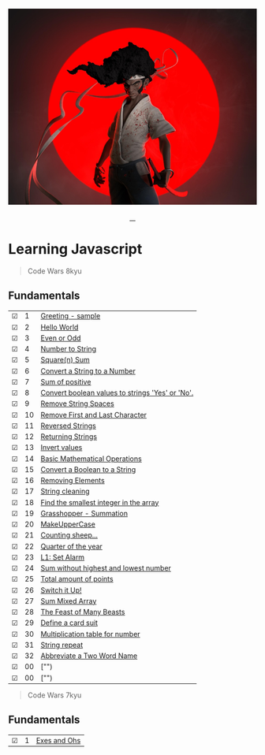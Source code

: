 ![Code Wars | Afro Samurai Style](img/afrosamurai.jpg)

<p align="center">
    <a href="https://github.com/rayanthoney" target="_blank" >
    <img height="35px" src="https://img.shields.io/badge/-C%20O%20D%20E-bb100c?style=plastic&for-the-badge&labelColor=black&logo=Apache&logoColor=b39700  " alt="">&nbsp;&nbsp;
    <img height="35px" src="https://img.shields.io/badge/-W%20A%20R%20S-074a2e?style=plastic&for-the-badge&labelColor=black&logo=ApacheKylin&logoColor=b39700  " alt="">
    </a>
</p>

# Learning Javascript

> Code Wars 8kyu

## Fundamentals

|         |     |                                                                                                 |
| ------- | --- | ----------------------------------------------------------------------------------------------- |
| &#9745; | 1   | [Greeting - sample](functions/8Kyu/1-greeting.js)                                               |
| &#9745; | 2   | [Hello World](fundamentals/8Kyu/hello-world.js)                                                 |
| &#9745; | 3   | [Even or Odd](fundamentals/8Kyu/even-or-odd.js)                                                 |
| &#9745; | 4   | [Number to String](fundamentals/8Kyu/convert-number-to-string.js)                               |
| &#9745; | 5   | [Square(n) Sum](fundamentals/8Kyu/square-n-sum.js)                                              |
| &#9745; | 6   | [Convert a String to a Number](fundamentals/8Kyu/conv-string-to-num.js)                         |
| &#9745; | 7   | [Sum of positive](fundamentals/8Kyu/sum-of-positive.js)                                         |
| &#9745; | 8   | [Convert boolean values to strings 'Yes' or 'No'.](fundamentals/8Kyu/boolean-to-string.js)      |
| &#9745; | 9   | [Remove String Spaces](fundamentals/8Kyu/remove-string-spaces.js)                               |
| &#9745; | 10  | [Remove First and Last Character](fundamentals/8Kyu/remove-first-last-char.js)                  |
| &#9745; | 11  | [Reversed Strings](fundamentals/8Kyu/reversed-strings.js)                                       |
| &#9745; | 12  | [Returning Strings](fundamentals/8Kyu/returning-strings.js)                                     |
| &#9745; | 13  | [Invert values](fundamentals/8Kyu/Invert-values.js)                                             |
| &#9745; | 14  | [Basic Mathematical Operations](fundamentals/8Kyu/basic-mathematical-operations.js)             |
| &#9745; | 15  | [Convert a Boolean to a String](fundamentals/8Kyu/convert-boolean-to-string.js)                 |
| &#9745; | 16  | [Removing Elements](fundamentals/8Kyu/removing-elements.js)                                     |
| &#9745; | 17  | [String cleaning](fundamentals/8Kyu/string-cleaning.js)                                         |
| &#9745; | 18  | [Find the smallest integer in the array](fundamentals/8Kyu/find-smallest-integer-in-array.js)   |
| &#9745; | 19  | [Grasshopper - Summation](fundamentals/8Kyu/grasshopper-summation.js)                           |
| &#9745; | 20  | [MakeUpperCase](fundamentals/8Kyu/make-upper-case.js)                                           |
| &#9745; | 21  | [Counting sheep...](fundamentals/8Kyu/counting-sheep.js)                                        |
| &#9745; | 22  | [Quarter of the year](fundamentals/8Kyu/quarter-of-the-year.js)                                 |
| &#9745; | 23  | [L1: Set Alarm](fundamentals/8Kyu/set-alarm.js)                                                 |
| &#9745; | 24  | [Sum without highest and lowest number](fundamentals/8Kyu/sum-without-highest-lowest-number.js) |
| &#9745; | 25  | [Total amount of points](fundamentals/8Kyu/total-amount-points.js)                              |
| &#9745; | 26  | [Switch it Up!](fundamentals/8Kyu/switch-it-up.js)                                              |
| &#9745; | 27  | [Sum Mixed Array](fundamentals/8Kyu/sum-mixed-array.js)                                         |
| &#9745; | 28  | [The Feast of Many Beasts](fundamentals/8Kyu/feast-of-many-beasts.js)                           |
| &#9745; | 29  | [Define a card suit](fundamentals/8Kyu/define-card-suit.js)                                     |
| &#9745; | 30  | [Multiplication table for number](fundamentals/8Kyu/multiplication-table-number.js)             |
| &#9745; | 31 | [String repeat](fundamentals/8Kyu/string-repeat.js)                                              |
| &#9745; | 32  | [Abbreviate a Two Word Name](fundamentals/8Kyu/abbreviate-two-word-name.js)                     |
| &#9745; | 00  | ["")                                                                                            |
| &#9745; | 00  | ["")                                                                                            |

> Code Wars 7kyu

## Fundamentals

|         |     |                                                |
| ------- | --- | ---------------------------------------------- |
| &#9745; | 1   | [Exes and Ohs](fundamentals/7Kyu/exes-ohhs.js) |

<!--
## Loops and Debugging
|     |       |          |
| --- | --- | -------- |
| &#9744; | 7 |[""](./loops/7-only-odds.js) |
| &#9744; | 8 |[""](./loops/8-crazy-caps.js) |
| &#9744; | 9 |[""](./loops/9-bacteria-time.js) |
| &#9744; | 10 |[""](./loops/10-exponentiate.js) |
| &#9744; | 11 |[""](./loops/11-my-slice.js) |
| &#9744; | 12 |[""](./loops/12-my-index-of.js) |
| &#9744; | 13 |[""](./loops/13-most-vowels.js) |

## Coercion and Truthiness
|     |       |          |
| --- | --- | -------- |
| &#9744; | 14 |[""](./coercion/14-how-equal.js) |
| &#9744; | 15 |[""](./coercion/15-is-truthy.js) |
| &#9744; | 16 |[""](./coercion/16-my-or-my-and.js) |
| &#9744; | 17 |[""](./coercion/17-only-one.js) |
| &#9744; | 18 |[""](./coercion/18-zero-dark-thirty.js) |

## Arrays
|     |       |          |
| --- | --- | -------- |
| &#9744; | 19 |[""](./arrays/19-odd-couple.js) |
| &#9744; | 20 |[""](./arrays/20-my-includes.js) |
| &#9744; | 21 |[""](./arrays/21-my-last-index-of.js) |
| &#9744; | 22 |[""](./arrays/22-my-reverse.js) |
| &#9744; | 23 |[""](./arrays/23-my-unshift.js) |
| &#9744; | 24 |[""](./arrays/24-even-and-odd.js) |
| &#9744; | 25 |[""](./arrays/25-array-flattener.js) |
| &#9744; | 26 |[""](./arrays/26-zoo-inventory.js) |
| &#9744; | 27 |[""](./arrays/27-make-grid.js) |
| &#9744; | 28 |[""](./arrays/28-remove-columns.js) |
| &#9744; | 29 |[""](./arrays/29-my-join.js) |
| &#9744; | 30 |[""](./arrays/30-my-slice.js) |
| &#9744; | 31 |[""](./arrays/31-route-array.js) |

## Objects
|     |       |          |
| --- | --- | -------- |
| &#9744; | 32 |[""](./objects/32-last-friday-night.js) |
| &#9744; | 33 |[""](./objects/33-compare-objects.js) |
| &#9744; | 34 |[""](./objects/34-leet-translator.js) |
| &#9744; | 35 |[""](./objects/35-pet-sounds.js) |
| &#9744; | 36 |[""](./objects/36-frequency-analysis.js) |
| &#9744; | 37 |[""](./objects/37-dog-breeder.js) |
| &#9744; | 38 |[""](./objects/38-attendance-check.js) | -->
